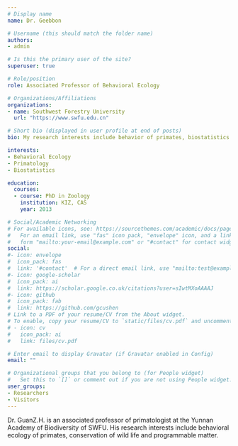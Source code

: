 ```yaml
---
# Display name
name: Dr. Geebbon

# Username (this should match the folder name)
authors:
- admin

# Is this the primary user of the site?
superuser: true

# Role/position
role: Associated Professor of Behavioral Ecology

# Organizations/Affiliations
organizations:
- name: Southwest Forestry University
  url: "https://www.swfu.edu.cn"

# Short bio (displayed in user profile at end of posts)
bio: My research interests include behavior of primates, biostatistics and programmable matter.

interests:
- Behavioral Ecology
- Primatology
- Biostatistics

education:
  courses:
  - course: PhD in Zoology
    institution: KIZ, CAS
    year: 2013

# Social/Academic Networking
# For available icons, see: https://sourcethemes.com/academic/docs/page-builder/#icons
#   For an email link, use "fas" icon pack, "envelope" icon, and a link in the
#   form "mailto:your-email@example.com" or "#contact" for contact widget.
social:
#- icon: envelope
#  icon_pack: fas
#  link: '#contact'  # For a direct email link, use "mailto:test@example.org".
#- icon: google-scholar
#  icon_pack: ai
#  link: https://scholar.google.co.uk/citations?user=sIwtMXoAAAAJ
#- icon: github
#  icon_pack: fab
#  link: https://github.com/gcushen
# Link to a PDF of your resume/CV from the About widget.
# To enable, copy your resume/CV to `static/files/cv.pdf` and uncomment the lines below.
# - icon: cv
#   icon_pack: ai
#   link: files/cv.pdf

# Enter email to display Gravatar (if Gravatar enabled in Config)
email: ""

# Organizational groups that you belong to (for People widget)
#   Set this to `[]` or comment out if you are not using People widget.
user_groups:
- Researchers
- Visitors
---
```


Dr. GuanZ.H. is an associated professor of primatologist at the Yunnan Academy of Biodiversity of SWFU. His research interests include behavioral ecology of primates, conservation of wild life and programmable matter.
